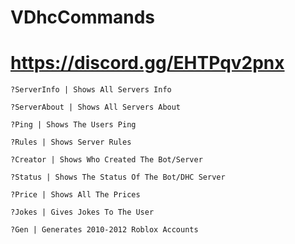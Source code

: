 # VDhcCommands
# https://discord.gg/EHTPqv2pnx
<!--Source code-->
```
?ServerInfo | Shows All Servers Info
```
```
?ServerAbout | Shows All Servers About
```
```
?Ping | Shows The Users Ping
```
```
?Rules | Shows Server Rules
```
```
?Creator | Shows Who Created The Bot/Server
```
```
?Status | Shows The Status Of The Bot/DHC Server
```
```
?Price | Shows All The Prices
```
```
?Jokes | Gives Jokes To The User
```
```
?Gen | Generates 2010-2012 Roblox Accounts
```
